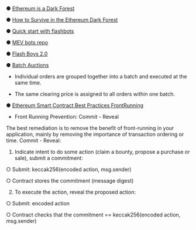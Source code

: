 ● [Ethereum is a Dark Forest](https://www.paradigm.xyz/2020/08/ethereum-is-a-dark-forest)


● [How to Survive in the Ethereum Dark Forest](https://betterprogramming.pub/how-to-survive-in-the-ethereum-dark-forest-f21c9eca4bfe)


● [Quick start with flashbots](https://docs.flashbots.net/flashbots-auction/searchers/quick-start)


● [MEV bots repo](https://github.com/flashbots/mev-job-board)


● [Flash Boys 2.0](https://arxiv.org/pdf/1904.05234.pdf)


● [Batch Auctions](https://www.bitdegree.org/crypto/learn/crypto-terms/what-are-batch-auctions)

- Individual orders are grouped together into a batch and executed at the same time.

- The same clearing price is assigned to all orders within one batch.


● [Ethereum Smart Contract Best Practices FrontRunning](https://consensys.github.io/smart-contract-best-practices/attacks/frontrunning/)

- Front Running Prevention: Commit - Reveal

 The best remediation is to remove the benefit of front-running in your application, mainly by removing the importance of transaction ordering or time.
Commit - Reveal:

1. Indicate intent to do some action (claim a bounty, propose a purchase or sale), submit a commitment:

○ Submit: keccak256(encoded action, msg.sender)

○ Contract stores the commitment (message digest)

2. To execute the action, reveal the proposed action:

○ Submit: encoded action

○ Contract checks that the commitment == keccak256(encoded action, msg.sender)



